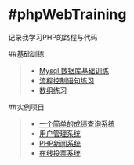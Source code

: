 #phpWebTraining
=====
记录我学习PHP的路程与代码

##基础训练
>* [Mysql 数据库基础训练](https://github.com/XINCGer/phpWebTraining/blob/master/MysqlBasicTraining.php)
>* [流程控制语句练习](https://github.com/XINCGer/phpWebTraining/tree/master/ProcessControlTraining)
>* [数组练习](https://github.com/XINCGer/phpWebTraining/tree/master/ArrayTraining)

##实例项目
>* [一个简单的成绩查询系统](https://github.com/XINCGer/phpWebTraining/tree/master/SimpleGradeQuery) 
>* [用户管理系统](https://github.com/XINCGer/phpWebTraining/tree/master/UserManageSystem)
>* [PHP新闻系统](https://github.com/XINCGer/phpWebTraining/tree/master/NewsManageSystem)
>* [在线投票系统](https://github.com/XINCGer/phpWebTraining/tree/master/VoteOnline)
